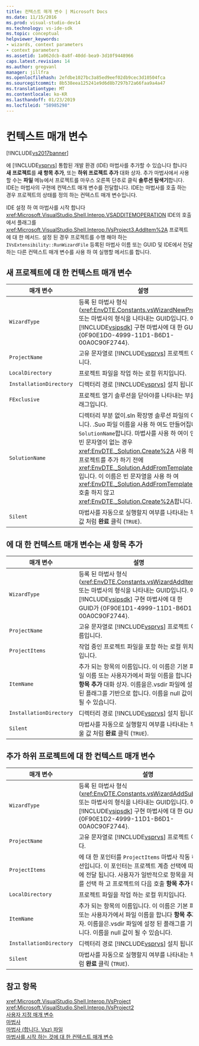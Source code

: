 ```yaml
---
title: 컨텍스트 매개 변수 | Microsoft Docs
ms.date: 11/15/2016
ms.prod: visual-studio-dev14
ms.technology: vs-ide-sdk
ms.topic: conceptual
helpviewer_keywords:
- wizards, context parameters
- context parameters
ms.assetid: 1a062dcb-8a8f-40dd-bea9-3d10f9448966
caps.latest.revision: 14
ms.author: gregvanl
manager: jillfra
ms.openlocfilehash: 2efdbe1027bc3a85ed9eef02db9cec3d10504fca
ms.sourcegitcommit: 8b538eea125241e9d6d8b7297b72a66faa9a4a47
ms.translationtype: MT
ms.contentlocale: ko-KR
ms.lasthandoff: 01/23/2019
ms.locfileid: "58985298"
---
```

# <a name="context-parameters"></a>컨텍스트 매개 변수
[!INCLUDE[vs2017banner](../../includes/vs2017banner.md)]

에 [!INCLUDE[vsprvs](../../includes/vsprvs-md.md)] 통합된 개발 환경 (IDE) 마법사를 추가할 수 있습니다 합니다 **새 프로젝트**를 **새 항목 추가**, 또는 **하위 프로젝트 추가** 대화 상자. 추가 마법사에서 사용할 수는 **파일** 메뉴에서 프로젝트를 마우스 오른쪽 단추로 클릭 **솔루션 탐색기**합니다. IDE는 마법사의 구현에 컨텍스트 매개 변수를 전달합니다. IDE는 마법사를 호출 하는 경우 프로젝트의 상태를 정의 하는 컨텍스트 매개 변수입니다.  
  
 IDE 설정 하 여 마법사를 시작 합니다 <xref:Microsoft.VisualStudio.Shell.Interop.VSADDITEMOPERATION> IDE의 호출에서 플래그를 <xref:Microsoft.VisualStudio.Shell.Interop.IVsProject3.AddItem%2A> 프로젝트에 대 한 메서드. 설정 된 경우 프로젝트를 수행 해야 하는 `IVsExtensibility::RunWizardFile` 등록된 마법사 이름 또는 GUID 및 IDE에서 전달 하는 다른 컨텍스트 매개 변수를 사용 하 여 실행할 메서드를 합니다.  
  
## <a name="context-parameters-for-new-project"></a>새 프로젝트에 대 한 컨텍스트 매개 변수  
  
|매개 변수|설명|  
|---------------|-----------------|  
|`WizardType`|등록 된 마법사 형식 (<xref:EnvDTE.Constants.vsWizardNewProject>) 또는 마법사의 형식을 나타내는 GUID입니다. 에 [!INCLUDE[vsipsdk](../../includes/vsipsdk-md.md)] 구현 마법사에 대 한 GUID가 {0F90E1D0-4999-11D1-B6D1-00A0C90F2744}.|  
|`ProjectName`|고유 문자열로 [!INCLUDE[vsprvs](../../includes/vsprvs-md.md)] 프로젝트 이름입니다.|  
|`LocalDirectory`|프로젝트 파일을 작업 하는 로컬 위치입니다.|  
|`InstallationDirectory`|디렉터리 경로 [!INCLUDE[vsprvs](../../includes/vsprvs-md.md)] 설치 됩니다.|  
|`FExclusive`|프로젝트 열기 솔루션을 닫아야를 나타내는 부울 플래그입니다.|  
|`SolutionName`|디렉터리 부분 없이.sln 확장명 솔루션 파일의 이름입니다. .Suo 파일 이름을 사용 하 여도 만들어집니다 `SolutionName`합니다. 마법사를 사용 하 여이 인수는 빈 문자열이 없는 경우 <xref:EnvDTE._Solution.Create%2A> 사용 하 여 프로젝트를 추가 하기 전에 <xref:EnvDTE._Solution.AddFromTemplate%2A>입니다. 이 이름은 빈 문자열을 사용 하 여 <xref:EnvDTE._Solution.AddFromTemplate%2A> 호출 하지 않고 <xref:EnvDTE._Solution.Create%2A>합니다.|  
|`Silent`|마법사를 자동으로 실행할지 여부를 나타내는 부울 값 처럼 **완료** 클릭 (`TRUE`).|  
  
## <a name="context-parameters-for-add-new-item"></a>에 대 한 컨텍스트 매개 변수는 새 항목 추가  
  
|매개 변수|설명|  
|---------------|-----------------|  
|`WizardType`|등록 된 마법사 형식 (<xref:EnvDTE.Constants.vsWizardAddItem>) 또는 마법사의 형식을 나타내는 GUID입니다. 에 [!INCLUDE[vsipsdk](../../includes/vsipsdk-md.md)] 구현 마법사에 대 한 GUID가 {0F90E1D1-4999-11D1-B6D1-00A0C90F2744}.|  
|`ProjectName`|고유 문자열로 [!INCLUDE[vsprvs](../../includes/vsprvs-md.md)] 프로젝트 이름입니다.|  
|`ProjectItems`|작업 중인 프로젝트 파일을 포함 하는 로컬 위치입니다.|  
|`ItemName`|추가 되는 항목의 이름입니다. 이 이름은 기본 파일 이름 또는 사용자가에서 파일 이름을 합니다 **항목 추가** 대화 상자. 이름을은.vsdir 파일에 설정 된 플래그를 기반으로 합니다. 이름을 null 값이 될 수 있습니다.|  
|`InstallationDirectory`|디렉터리 경로 [!INCLUDE[vsprvs](../../includes/vsprvs-md.md)] 설치 됩니다.|  
|`Silent`|마법사를 자동으로 실행할지 여부를 나타내는 부울 값 처럼 **완료** 클릭 (`TRUE`).|  
  
## <a name="context-parameters-for-add-sub-project"></a>추가 하위 프로젝트에 대 한 컨텍스트 매개 변수  
  
|매개 변수|설명|  
|---------------|-----------------|  
|`WizardType`|등록 된 마법사 형식 (<xref:EnvDTE.Constants.vsWizardAddSubProject>) 또는 마법사의 형식을 나타내는 GUID입니다. 에 [!INCLUDE[vsipsdk](../../includes/vsipsdk-md.md)] 구현 마법사에 대 한 GUID가 {0F90E1D2-4999-11D1-B6D1-00A0C90F2744}.|  
|`ProjectName`|고유 문자열로 [!INCLUDE[vsprvs](../../includes/vsprvs-md.md)] 프로젝트 이름입니다.|  
|`ProjectItems`|에 대 한 포인터를 `ProjectItems` 마법사 작동 하는 컬렉션입니다. 이 포인터는 프로젝트 계층 선택에 따라 마법사에 전달 됩니다. 사용자가 일반적으로 항목을 저장할 폴더를 선택 하 고 프로젝트의 다음 호출 **항목 추가** 대화 상자.|  
|`LocalDirectory`|프로젝트 파일을 작업 하는 로컬 위치입니다.|  
|`ItemName`|추가 되는 항목의 이름입니다. 이 이름은 기본 파일 이름 또는 사용자가에서 파일 이름을 합니다 **항목 추가** 대화 상자. 이름을은.vsdir 파일에 설정 된 플래그를 기반으로 합니다. 이름을 null 값이 될 수 있습니다.|  
|`InstallationDirectory`|디렉터리 경로 [!INCLUDE[vsprvs](../../includes/vsprvs-md.md)] 설치 됩니다.|  
|`Silent`|마법사를 자동으로 실행할지 여부를 나타내는 부울 값 처럼 **완료** 클릭 (`TRUE`).|  
  
## <a name="see-also"></a>참고 항목  
 <xref:Microsoft.VisualStudio.Shell.Interop.IVsProject>   
 <xref:Microsoft.VisualStudio.Shell.Interop.IVsProject2>   
 [사용자 지정 매개 변수](../../extensibility/internals/custom-parameters.md)   
 [마법사](../../extensibility/internals/wizards.md)   
 [마법사 (합니다. Vsz) 파일](../../extensibility/internals/wizard-dot-vsz-file.md)   
 [마법사를 시작 하는 것에 대 한 컨텍스트 매개 변수](http://msdn.microsoft.com/library/051a10f4-9e45-4604-b344-123044f33a24)
